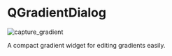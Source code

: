# QGradientDialog
![capture_gradient](https://user-images.githubusercontent.com/18059953/146956389-2a3f92e7-16bc-4bd8-90ad-05a0ca17d62f.PNG)

A compact gradient widget for editing gradients easily.
